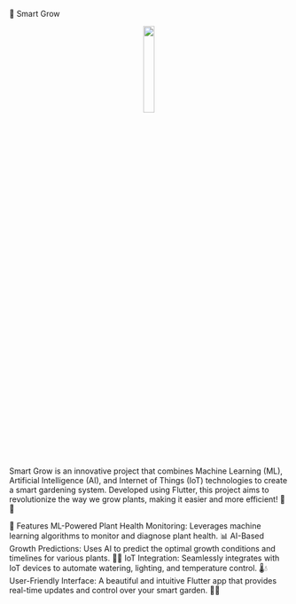🌱 Smart Grow
<p align=center><img src="./docs/img/app_icon.png" width=20% height=20%></p>
Smart Grow is an innovative project that combines Machine Learning (ML), Artificial Intelligence (AI), and Internet of Things (IoT) technologies to create a smart gardening system. Developed using Flutter, this project aims to revolutionize the way we grow plants, making it easier and more efficient! 🌿✨

🚀 Features
ML-Powered Plant Health Monitoring: Leverages machine learning algorithms to monitor and diagnose plant health. 📊
AI-Based Growth Predictions: Uses AI to predict the optimal growth conditions and timelines for various plants. 🧠🌱
IoT Integration: Seamlessly integrates with IoT devices to automate watering, lighting, and temperature control. 🌡️💧
User-Friendly Interface: A beautiful and intuitive Flutter app that provides real-time updates and control over your smart garden. 📱🌟
